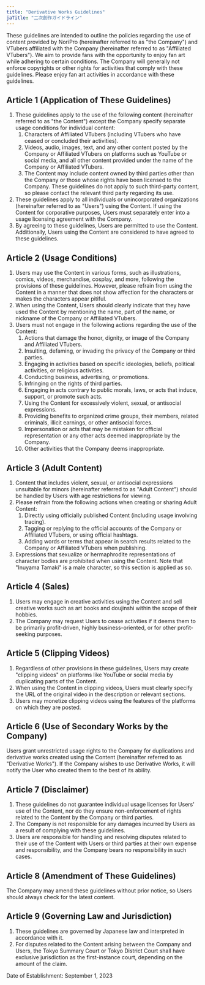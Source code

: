 ```yaml
---
title: "Derivative Works Guidelines"
jaTitle: "二次創作ガイドライン"
---
```


These guidelines are intended to outline the policies regarding the use of content provided by NoriPro (hereinafter referred to as "the Company") and VTubers affiliated with the Company (hereinafter referred to as "Affiliated VTubers"). We aim to provide fans with the opportunity to enjoy fan art while adhering to certain conditions. The Company will generally not enforce copyrights or other rights for activities that comply with these guidelines. Please enjoy fan art activities in accordance with these guidelines.

## Article 1 (Application of These Guidelines)

1. These guidelines apply to the use of the following content (hereinafter referred to as "the Content") except the Company specify separate usage conditions for individual content:
    1. Characters of Affiliated VTubers (including VTubers who have ceased or concluded their activities).
    2. Videos, audio, images, text, and any other content posted by the Company or Affiliated VTubers on platforms such as YouTube or social media, and all other content provided under the name of the Company or Affiliated VTubers.
    3. The Content may include content owned by third parties other than the Company or those whose rights have been licensed to the Company. These guidelines do not apply to such third-party content, so please contact the relevant third party regarding its use.
2. These guidelines apply to all individuals or unincorporated organizations (hereinafter referred to as "Users") using the Content. If using the Content for corporative purposes, Users must separately enter into a usage licensing agreement with the Company.
3. By agreeing to these guidelines, Users are permitted to use the Content. Additionally, Users using the Content are considered to have agreed to these guidelines.

## Article 2 (Usage Conditions)

1. Users may use the Content in various forms, such as illustrations, comics, videos, merchandise, cosplay, and more, following the provisions of these guidelines. However, please refrain from using the Content in a manner that does not show affection for the characters or makes the characters appear pitiful.
2. When using the Content, Users should clearly indicate that they have used the Content by mentioning the name, part of the name, or nickname of the Company or Affiliated VTubers.
3. Users must not engage in the following actions regarding the use of the Content:
    1. Actions that damage the honor, dignity, or image of the Company and Affiliated VTubers.
    2. Insulting, defaming, or invading the privacy of the Company or third parties.
    3. Engaging in activities based on specific ideologies, beliefs, political activities, or religious activities.
    4. Conducting business, advertising, or promotions.
    5. Infringing on the rights of third parties.
    6. Engaging in acts contrary to public morals, laws, or acts that induce, support, or promote such acts.
    7. Using the Content for excessively violent, sexual, or antisocial expressions.
    8. Providing benefits to organized crime groups, their members, related criminals, illicit earnings, or other antisocial forces.
    9. Impersonation or acts that may be mistaken for official representation or any other acts deemed inappropriate by the Company.
    10. Other activities that the Company deems inappropriate.

## Article 3 (Adult Content)

1. Content that includes violent, sexual, or antisocial expressions unsuitable for minors (hereinafter referred to as "Adult Content") should be handled by Users with age restrictions for viewing.
2. Please refrain from the following actions when creating or sharing Adult Content:
    1. Directly using officially published Content (including usage involving tracing).
    2. Tagging or replying to the official accounts of the Company or Affiliated VTubers, or using official hashtags.
    3. Adding words or terms that appear in search results related to the Company or Affiliated VTubers when publishing.
3. Expressions that sexualize or hermaphrodite representations of character bodies are prohibited when using the Content. Note that "Inuyama Tamaki" is a male character, so this section is applied as so.

## Article 4 (Sales)

1. Users may engage in creative activities using the Content and sell creative works such as art books and doujinshi within the scope of their hobbies.
2. The Company may request Users to cease activities if it deems them to be primarily profit-driven, highly business-oriented, or for other profit-seeking purposes.

## Article 5 (Clipping Videos)

1. Regardless of other provisions in these guidelines, Users may create "clipping videos" on platforms like YouTube or social media by duplicating parts of the Content.
2. When using the Content in clipping videos, Users must clearly specify the URL of the original video in the description or relevant sections.
3. Users may monetize clipping videos using the features of the platforms on which they are posted.

## Article 6 (Use of Secondary Works by the Company)

Users grant unrestricted usage rights to the Company for duplications and derivative works created using the Content (hereinafter referred to as "Derivative Works"). If the Company wishes to use Derivative Works, it will notify the User who created them to the best of its ability.

## Article 7 (Disclaimer)

1. These guidelines do not guarantee individual usage licenses for Users' use of the Content, nor do they ensure non-enforcement of rights related to the Content by the Company or third parties.
2. The Company is not responsible for any damages incurred by Users as a result of complying with these guidelines.
3. Users are responsible for handling and resolving disputes related to their use of the Content with Users or third parties at their own expense and responsibility, and the Company bears no responsibility in such cases.

## Article 8 (Amendment of These Guidelines)

The Company may amend these guidelines without prior notice, so Users should always check for the latest content.

## Article 9 (Governing Law and Jurisdiction)

1. These guidelines are governed by Japanese law and interpreted in accordance with it.
2. For disputes related to the Content arising between the Company and Users, the Tokyo Summary Court or Tokyo District Court shall have exclusive jurisdiction as the first-instance court, depending on the amount of the claim.

Date of Establishment: September 1, 2023